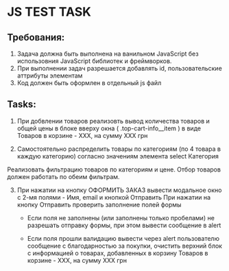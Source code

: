 # JS TEST TASK
## Требования:
1. Задача должна быть выполнена на ванильном JavaScript без использовния JavaScript библиотек и фреймворков.
2. При выполнении задач разрешается добавлять id, пользовательские аттрибуты элементам
3. Код должен быть оформлен в отдельный js файл


## Tasks:
1. При добвлении товаров реализовть вывод количества товаров и общей цены
   в блоке вверху окна ( .top-cart-info__item ) в виде
      Товаров в корзине - XXX, на сумму XXX грн

2. Самостоятельно распределить товары по категориям (по 4 товара в каждую категорию)
   согласно значениям элемента select Категория

  Реализовать фильтрацию товаров по категориям и цене.
  Отбор товаров должен работать по обеим фильтрам.

3. При нажатии на кнопку ОФОРМИТЬ ЗАКАЗ вывести модальное окно с 2-мя полями - Имя, email и кнопкой Отправить
   При нажатии на кнопку Отправить проверить заполнение полей формы
   - Если поля не заполнены (или заполнены только пробелами) не разрешать отправку формы,
   при этом вывести сообщение в alert

   - Если поля прошли валидацию вывести через alert пользователю сообщение с благодарностью за покупки,
     очистить верхний блок c информацией о товарах, добавленных в корзину
        Товаров в корзине - XXX, на сумму XXX грн
